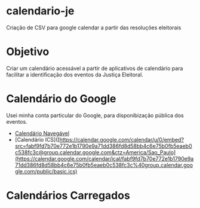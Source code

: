 # calendario-je
Criação de CSV para google calendar a partir das resoluções eleitorais

# Objetivo
Criar um calendário acessável a partir de aplicativos de calendário para facilitar a identificação dos eventos da Justiça Eleitoral.

# Calendário do Google
Usei minha conta particular do Google, para disponibização pública dos eventos. 
* [Calendário Navegável](https://calendar.google.com/calendar/u/0/embed?src=fabf9fd7b70e772e1b1790e9a71dd386fd8d58bb4c6e75b0fb5eaeb0c538fc3c@group.calendar.google.com&ctz=America/Sao_Paulo)
* [Calendário ICS]([https://calendar.google.com/calendar/u/0/embed?src=fabf9fd7b70e772e1b1790e9a71dd386fd8d58bb4c6e75b0fb5eaeb0c538fc3c@group.calendar.google.com&ctz=America/Sao_Paulo](https://calendar.google.com/calendar/ical/fabf9fd7b70e772e1b1790e9a71dd386fd8d58bb4c6e75b0fb5eaeb0c538fc3c%40group.calendar.google.com/public/basic.ics)

# Calendários Carregados

